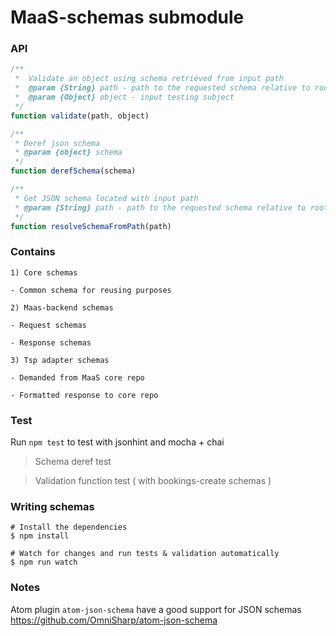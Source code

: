 # MaaS-schemas submodule

### API

```javascript
/**
 *	Validate an object using schema retrieved from input path
 *	@param {String} path - path to the requested schema relative to root
 *	@param {Object} object - input testing subject
 */
function validate(path, object)
```

```javascript
/**
 * Deref json schema
 * @param {object} schema
 */
function derefSchema(schema)
```

```javascript
/**
 * Get JSON schema located with input path
 * @param {String} path - path to the requested schema relative to root
 */
function resolveSchemaFromPath(path)
```

### Contains

```
1) Core schemas

- Common schema for reusing purposes

2) Maas-backend schemas

- Request schemas

- Response schemas

3) Tsp adapter schemas

- Demanded from MaaS core repo

- Formatted response to core repo

```

### Test

Run `npm test` to test with jsonhint and mocha + chai

> Schema deref test

> Validation function test ( with bookings-create schemas )

### Writing schemas

```
# Install the dependencies
$ npm install

# Watch for changes and run tests & validation automatically
$ npm run watch
```

### Notes

Atom plugin `atom-json-schema` have a good support for JSON schemas
https://github.com/OmniSharp/atom-json-schema
